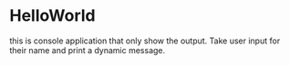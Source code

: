 # HelloWorld
this is console application that only show the output.
Take user input for their name and print a dynamic message.
